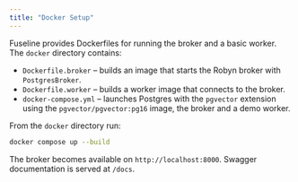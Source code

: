 ```yaml
---
title: "Docker Setup"
---
```


Fuseline provides Dockerfiles for running the broker and a basic worker.
The ``docker`` directory contains:

* ``Dockerfile.broker`` – builds an image that starts the Robyn broker
  with ``PostgresBroker``.
* ``Dockerfile.worker`` – builds a worker image that connects to the
  broker.
* ``docker-compose.yml`` – launches Postgres with the ``pgvector``
  extension using the ``pgvector/pgvector:pg16`` image, the broker and a demo
  worker.

From the ``docker`` directory run:

```bash
docker compose up --build
```

The broker becomes available on ``http://localhost:8000``. Swagger
documentation is served at ``/docs``.
